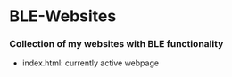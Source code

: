 # BLE-Websites
### Collection of my websites with BLE functionality

- index.html: currently active webpage
